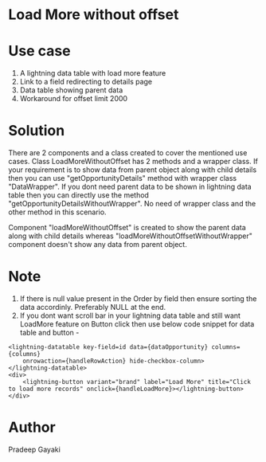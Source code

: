# Load More without offset
# Use case
1. A lightning data table with load more feature
2. Link to a field redirecting to details page
3. Data table showing parent data
4. Workaround for offset limit 2000

# Solution 
There are 2 components and a class created to cover the mentioned use cases.
Class LoadMoreWithoutOffset has 2 methods and a wrapper class. 
If your requirement is to show data from parent object along with child details then you can use "getOpportunityDetails" method with wrapper class "DataWrapper".
If you dont need parent data to be shown in lightning data table then you can directly use the method "getOpportunityDetailsWithoutWrapper". No need of wrapper class and the other method in this scenario.

Component "loadMoreWithoutOffset" is created to show the parent data along with child details whereas "loadMoreWithoutOffsetWithoutWrapper" component doesn't show any data from parent object.

# Note
1. If there is null value present in the Order by field then ensure sorting the data accordinly. Preferably NULL at the end.
2. If you dont want scroll bar in your lightning data table and still want LoadMore feature on Button click then use below code snippet for data table and button -
```
<lightning-datatable key-field=id data={dataOpportunity} columns={columns} 
    onrowaction={handleRowAction} hide-checkbox-column>
</lightning-datatable>
<div>
    <lightning-button variant="brand" label="Load More" title="Click to load more records" onclick={handleLoadMore}></lightning-button>
</div>
```
# Author
Pradeep Gayaki
